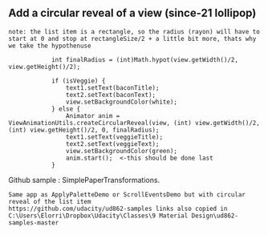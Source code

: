 ## Add a circular reveal of a view (since-21 lollipop)
	note: the list item is a rectangle, so the radius (rayon) will have to start at 0 and stop at rectangleSize/2 + a little bit more, thats why we take the hypothenuse

				int finalRadius = (int)Math.hypot(view.getWidth()/2, view.getHeight()/2);

				if (isVeggie) {
					text1.setText(baconTitle);
					text2.setText(baconText);
					view.setBackgroundColor(white);
				} else {
					Animator anim = ViewAnimationUtils.createCircularReveal(view, (int) view.getWidth()/2, (int) view.getHeight()/2, 0, finalRadius);
					text1.setText(veggieTitle);
					text2.setText(veggieText);
					view.setBackgroundColor(green);
					anim.start();  <-this should be done last
				}
				
				
Github sample : SimplePaperTransformations. 

	Same app as ApplyPaletteDemo or ScrollEventsDemo but with circular reveal of the list item
	https://github.com/udacity/ud862-samples links also copied in C:\Users\Elorri\Dropbox\Udacity\Classes\9 Material Design\ud862-samples-master